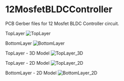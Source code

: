 # 12MosfetBLDCController
PCB Gerber files for 12 Mosfet BLDC Controller circuit. 

TopLayer
![TopLayer](https://github.com/dinu24/12MosfetBLDCController/assets/81697064/b1243087-2a45-45d5-8619-803c570344aa)

BottomLayer
![BottomLayer](https://github.com/dinu24/12MosfetBLDCController/assets/81697064/845bec46-6d6a-4d3d-8ef0-4bbca85a5506)

TopLayer - 3D Model
![TopLayer_3D](https://github.com/dinu24/12MosfetBLDCController/assets/81697064/244f09ce-c26d-489c-b585-13bacbd5a69a)

TopLayer - 2D Model
![TopLayer_2D](https://github.com/dinu24/12MosfetBLDCController/assets/81697064/21da9731-b40f-4366-b900-1102fef98023)

BottomLayer - 2D Model
![BottomLayer_2D](https://github.com/dinu24/12MosfetBLDCController/assets/81697064/5b759b8c-cfc3-43e3-9ac8-bf14c89890eb)

